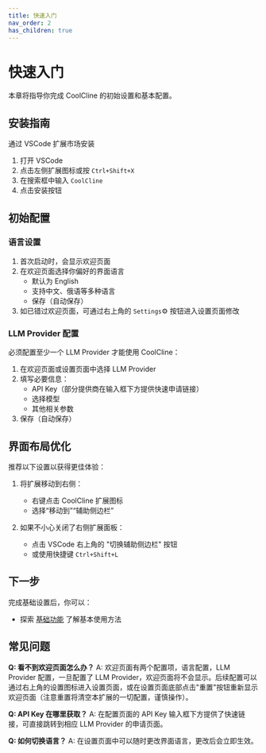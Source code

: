 ```yaml
---
title: 快速入门
nav_order: 2
has_children: true
---
```


# 快速入门

本章将指导你完成 CoolCline 的初始设置和基本配置。

## 安装指南

通过 VSCode 扩展市场安装

1. 打开 VSCode
2. 点击左侧扩展图标或按 `Ctrl+Shift+X`
3. 在搜索框中输入 `CoolCline`
4. 点击安装按钮

## 初始配置

### 语言设置

1. 首次启动时，会显示欢迎页面
2. 在欢迎页面选择你偏好的界面语言
    - 默认为 English
    - 支持中文、俄语等多种语言
    - 保存（自动保存）
3. 如已错过欢迎页面，可通过右上角的 `Settings`⚙️ 按钮进入设置页面修改

### LLM Provider 配置

必须配置至少一个 LLM Provider 才能使用 CoolCline：

1. 在欢迎页面或设置页面中选择 LLM Provider
2. 填写必要信息：
    - API Key（部分提供商在输入框下方提供快速申请链接）
    - 选择模型
    - 其他相关参数
3. 保存（自动保存）

## 界面布局优化

推荐以下设置以获得更佳体验：

1. 将扩展移动到右侧：

    - 右键点击 CoolCline 扩展图标
    - 选择“移动到”“辅助侧边栏”

2. 如果不小心关闭了右侧扩展面板：
    - 点击 VSCode 右上角的 "切换辅助侧边栏" 按钮
    - 或使用快捷键 `Ctrl+Shift+L`

## 下一步

完成基础设置后，你可以：

- 探索 [基础功能](../basic-features/index.md) 了解基本使用方法

## 常见问题

**Q: 看不到欢迎页面怎么办？**
A: 欢迎页面有两个配置项，语言配置，LLM Provider 配置，一旦配置了 LLM Provider，欢迎页面将不会显示。后续配置可以通过右上角的设置图标进入设置页面，或在设置页面底部点击"重置"按钮重新显示欢迎页面（注意重置将清空本扩展的一切配置，谨慎操作）。

**Q: API Key 在哪里获取？**
A: 在配置页面的 API Key 输入框下方提供了快速链接，可直接跳转到相应 LLM Provider 的申请页面。

**Q: 如何切换语言？**
A: 在设置页面中可以随时更改界面语言，更改后会立即生效。
